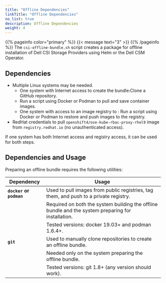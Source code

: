 ```yaml
---
title: "Offline Dependencies"
linkTitle: "Offline Dependencies"
no_list: true
description: Offline Dependencies
weight: 4
--- 
```

{{% pageinfo color="primary" %}}
{{< message text="3" >}}
{{% /pageinfo %}}
The `csi-offline-bundle.sh` script creates a package for offline installation of Dell CSI Storage Providers using Helm or the Dell CSM Operator. 

## Dependencies

* Multiple Linux systems may be needed.
  * One system with Internet access to create the bundle:Clone a GitHub repository.
  * Run a script using Docker or Podman to pull and save container images.
  * One system with access to an image registry to : Run a script using Docker or Podman to restore and push images to the registry.
* RedHat credentials to pull `openshift4/ose-kube-rbac-proxy-rhel9` image from `registry.redhat.io` (no unauthenticated access).

If one system has both Internet access and registry access, it can be used for both steps.

## Dependencies and Usage

Preparing an offline bundle requires the following utilities: 

<div class="tdleft">

| **Dependency**            | **Usage** |
| ------------------------- | ----- |
| **`docker` or `podman`**  | Used to pull images from public registries, tag them, and push to a private registry.   |
|                           | Required on both the system building the offline bundle and the system preparing for installation.  |
|                           |Tested versions: docker 19.03+ and podman 1.6.4+.
| **`git`**                 | Used to manually clone repositories to create an offline bundle. 
|                           | Needed only on the system preparing the offline bundle. 
|                           | Tested versions: git 1.8+ (any version should work).

</div>